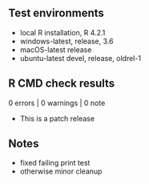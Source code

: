 ## Test environments

* local R installation, R 4.2.1
* windows-latest, release, 3.6
* macOS-latest release
* ubuntu-latest devel, release, oldrel-1

## R CMD check results

0 errors | 0 warnings | 0 note

* This is a patch release

## Notes

* fixed failing print test
* otherwise minor cleanup
